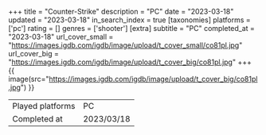 +++
title = "Counter-Strike"
description = "PC"
date = "2023-03-18"
updated = "2023-03-18"
in_search_index = true
[taxonomies]
platforms = ['pc']
rating = []
genres = ['shooter']
[extra]
subtitle = "PC"
completed_at = "2023-03-18"
url_cover_small = "https://images.igdb.com/igdb/image/upload/t_cover_small/co81pl.jpg"
url_cover_big = "https://images.igdb.com/igdb/image/upload/t_cover_big/co81pl.jpg"
+++
{{ image(src="https://images.igdb.com/igdb/image/upload/t_cover_big/co81pl.jpg") }}

|              |            |
| ------------ | ---------- |
| Played platforms    | PC |
| Completed at | 2023/03/18 |


